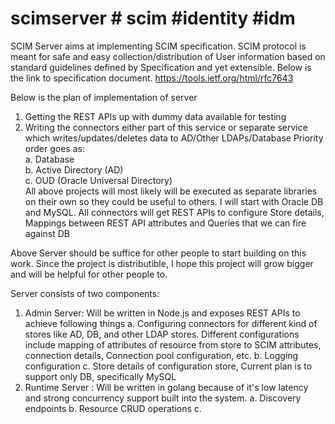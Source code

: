 # scimserver # scim #identity #idm
SCIM Server aims at implementing SCIM specification. SCIM protocol is meant for safe and easy collection/distribution of User information based on standard guidelines defined by Specification and yet extensible. Below is the link to specification document.
https://tools.ietf.org/html/rfc7643

Below is the plan of implementation of server
1. Getting the REST APIs up with dummy data available for testing
2. Writing the connectors either part of this service or separate service which writes/updates/deletes data to AD/Other LDAPs/Database
   Priority order goes as: <br>
      a. Database <br>
      b. Active Directory (AD) <br>
      c. OUD (Oracle Universal Directory) <br>
   All above projects will most likely will be executed as separate libraries on their own so they could be useful to others. I will start with Oracle DB  and MySQL.
   All connectors will get REST APIs to configure Store details, Mappings between REST API attributes and Queries that we can fire against DB

Above Server should be suffice for other people to start building on this work. Since the project is distributible, I hope this project will grow bigger and will be helpful for other people to.

Server consists of two components:
1. Admin Server: Will be written in Node.js and exposes REST APIs to achieve following things
   a. Configuring connectors for different kind of stores like AD, DB, and other LDAP stores. Different configurations include mapping of attributes of resource from store to SCIM attributes, connection details, Connection pool configuration, etc.
   b. Logging configuration
   c. Store details of configuration store, Current plan is to support only DB, specifically MySQL
 2. Runtime Server : Will be written in golang because of it's low latency and strong concurrency support built into the system.
    a. Discovery endpoints
    b. Resource CRUD operations
    c. 
